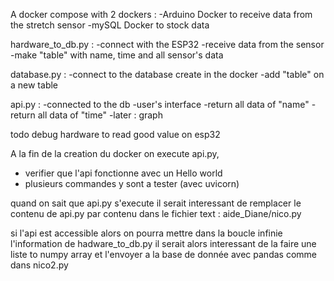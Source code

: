 A docker compose with 2 dockers :
    -Arduino Docker to receive data from the stretch sensor
    -mySQL Docker to stock data


hardware_to_db.py :
    -connect with the ESP32
    -receive data from the sensor 
    -make "table" with name, time and all sensor's data


database.py :
    -connect to the database create in the docker
    -add "table" on a new table

api.py :
    -connected to the db
    -user's interface
    -return all data of "name"
    -return all data of "time"
    -later : graph

todo 
debug hardware to read good value on esp32


<!--  -->
A la fin de la creation du docker on execute api.py, 
- verifier que l'api fonctionne avec un Hello world
- plusieurs commandes y sont a tester (avec uvicorn)

quand on sait que api.py s'execute 
il serait interessant de remplacer le contenu de api.py par contenu dans le fichier text : aide_Diane/nico.py 

si l'api est accessible alors on pourra mettre dans la boucle infinie l'information de hadware_to_db.py
il serait alors interessant
 de la faire une liste to numpy array et l'envoyer a la base de donnée avec pandas comme dans nico2.py






